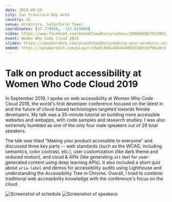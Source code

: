 ```yaml
---
date: 2019-09-29
city: San Francisco Bay Area
country: US
venue: Accenture, Salesforce Tower
coordinates: [37.779026, -122.419906]
video: https://www.facebook.com/AnandChowdhary/videos/2896608857033963/
event: Women Who Code Cloud 2019
slides: https://speakerdeck.com/anandchowdhary/making-your-products-accessible-to-everyone
embed: https://speakerdeck.com/player/d5a5c8d6a4b644498331bb53d7b0a8ca
---
```


# Talk on product accessibility at Women Who Code Cloud 2019

In September 2019, I spoke on web accessibility at Women Who Code Cloud 2019, the world's first developer conference focused on the latest in and the future of cloud-based technologies targeted towards female developers. My talk was a 35-minute tutorial on building more accessible websites and webapps, with code samples and research studies. I was also extremely humbled as one of the only four male speakers out of 29 total speakers.

The talk was titled "Making your product accessible to everyone" and discussed three key parts -- web standards (such as the WCAG, including semantics, color contrast, etc.), user customization (like dark theme and reduced motion), and cloud & APIs (like generating `alt` text for user-generated content using deep learning APIs). It also included a short quiz about `aria-label` and demos for accessibility audits using Lighthouse and understanding the Accessibility Tree in Chrome. Overall, I tried to combine traditional web accessibility knowledge with the conference's focus on the cloud.

![Screenshot of schedule](https://user-images.githubusercontent.com/2841780/97717853-45771180-1aeb-11eb-8ea6-3ffbc7266426.png)
![Screenshot of speakers](https://user-images.githubusercontent.com/2841780/97718129-92f37e80-1aeb-11eb-9768-9b46e37bb448.png)
